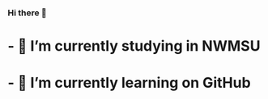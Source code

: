 ### Hi there 👋
# - 🔭 I’m currently studying in NWMSU
# - 🌱 I’m currently learning on GitHub

<!--
**S558901/S558901** is a ✨ _special_ ✨ repository because its `README.md` (this file) appears on your GitHub profile.

Here are some ideas to get you started:

- 🔭 I’m currently studying in NWMSU
- 🌱 I’m currently learning on GitHub
- 👯 I’m looking to collaborate on ...
- 🤔 I’m looking for help with ...
- 💬 Ask me about ...
- 📫 How to reach me: ...
- 😄 Pronouns: ...
- ⚡ Fun fact: ...
-->
